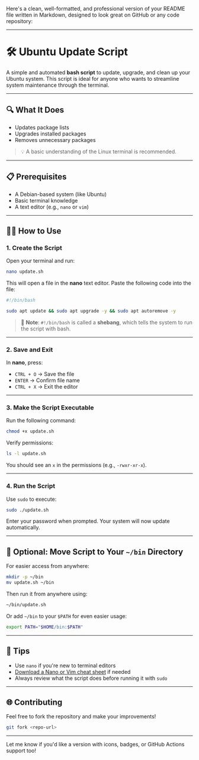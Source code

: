 Here's a clean, well-formatted, and professional version of your README file written in Markdown, designed to look great on GitHub or any code repository:

---

# 🛠️ Ubuntu Update Script

A simple and automated **bash script** to update, upgrade, and clean up your Ubuntu system. This script is ideal for anyone who wants to streamline system maintenance through the terminal.

---

## 🔍 What It Does

* Updates package lists
* Upgrades installed packages
* Removes unnecessary packages

> 💡 A basic understanding of the Linux terminal is recommended.

---

## 📋 Prerequisites

* A Debian-based system (like Ubuntu)
* Basic terminal knowledge
* A text editor (e.g., `nano` or `vim`)

---

## 🧑‍💻 How to Use

### 1. Create the Script

Open your terminal and run:

```bash
nano update.sh
```

This will open a file in the **nano** text editor. Paste the following code into the file:

```bash
#!/bin/bash

sudo apt update && sudo apt upgrade -y && sudo apt autoremove -y
```

> 🧠 **Note**: `#!/bin/bash` is called a **shebang**, which tells the system to run the script with bash.

---

### 2. Save and Exit

In **nano**, press:

* `CTRL + O` → Save the file
* `ENTER` → Confirm file name
* `CTRL + X` → Exit the editor

---

### 3. Make the Script Executable

Run the following command:

```bash
chmod +x update.sh
```

Verify permissions:

```bash
ls -l update.sh
```

You should see an `x` in the permissions (e.g., `-rwxr-xr-x`).

---

### 4. Run the Script

Use `sudo` to execute:

```bash
sudo ./update.sh
```

Enter your password when prompted. Your system will now update automatically.

---

## 📂 Optional: Move Script to Your `~/bin` Directory

For easier access from anywhere:

```bash
mkdir -p ~/bin
mv update.sh ~/bin
```

Then run it from anywhere using:

```bash
~/bin/update.sh
```

Or add `~/bin` to your `$PATH` for even easier usage:

```bash
export PATH="$HOME/bin:$PATH"
```

---

## 🧾 Tips

* Use `nano` if you're new to terminal editors
* [Download a Nano or Vim cheat sheet](https://www.cheatography.com) if needed
* Always review what the script does before running it with `sudo`

---

## 🌐 Contributing

Feel free to fork the repository and make your improvements!

```bash
git fork <repo-url>
```

---

Let me know if you'd like a version with icons, badges, or GitHub Actions support too!
